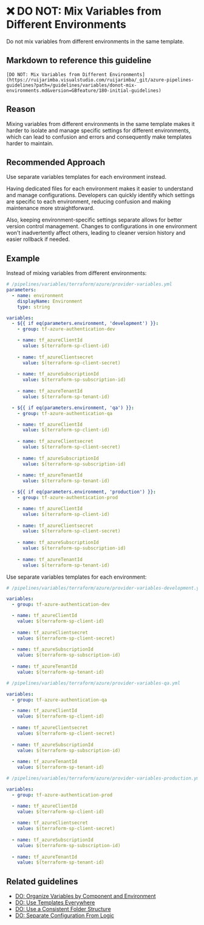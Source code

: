 # ❌ DO NOT: Mix Variables from Different Environments

Do not mix variables from different environments in the same template.

## Markdown to reference this guideline

```plaintext
[DO NOT: Mix Variables from Different Environments](https://ruijarimba.visualstudio.com/ruijarimba/_git/azure-pipelines-guidelines?path=/guidelines/variables/donot-mix-environments.md&version=GBfeature/180-initial-guidelines)
```

## Reason

Mixing variables from different environments in the same template makes it
harder to isolate and manage specific settings for different environments, which
can lead to confusion and errors and consequently make templates harder to
maintain.

## Recommended Approach

Use separate variables templates for each environment instead.

Having dedicated files for each environment makes it easier to understand and
manage configurations. Developers can quickly identify which settings are
specific to each environment, reducing confusion and making maintenance more
straightforward.

Also, keeping environment-specific settings separate allows for better version
control management. Changes to configurations in one environment won't
inadvertently affect others, leading to cleaner version history and easier
rollback if needed.

## Example

Instead of mixing variables from different environments:

```yaml
# /pipelines/variables/terraform/azure/provider-variables.yml
parameters:
  - name: environment
    displayName: Environment
    type: string

variables:
  - ${{ if eq(parameters.environment, 'development') }}:
    - group: tf-azure-authentication-dev

    - name: tf_azureClientId
      value: $(terraform-sp-client-id)
    
    - name: tf_azureClientsecret
      value: $(terraform-sp-client-secret)
    
    - name: tf_azureSubscriptionId
      value: $(terraform-sp-subscription-id)
    
    - name: tf_azureTenantId
      value: $(terraform-sp-tenant-id)

  - ${{ if eq(parameters.environment, 'qa') }}:
    - group: tf-azure-authentication-qa

    - name: tf_azureClientId
      value: $(terraform-sp-client-id)
    
    - name: tf_azureClientsecret
      value: $(terraform-sp-client-secret)
    
    - name: tf_azureSubscriptionId
      value: $(terraform-sp-subscription-id)
    
    - name: tf_azureTenantId
      value: $(terraform-sp-tenant-id)

  - ${{ if eq(parameters.environment, 'production') }}:
    - group: tf-azure-authentication-prod

    - name: tf_azureClientId
      value: $(terraform-sp-client-id)
    
    - name: tf_azureClientsecret
      value: $(terraform-sp-client-secret)
    
    - name: tf_azureSubscriptionId
      value: $(terraform-sp-subscription-id)
    
    - name: tf_azureTenantId
      value: $(terraform-sp-tenant-id)
```

Use separate variables templates for each environment:

```yaml
# /pipelines/variables/terraform/azure/provider-variables-development.yml

variables:
  - group: tf-azure-authentication-dev

  - name: tf_azureClientId
    value: $(terraform-sp-client-id)
  
  - name: tf_azureClientsecret
    value: $(terraform-sp-client-secret)
  
  - name: tf_azureSubscriptionId
    value: $(terraform-sp-subscription-id)
  
  - name: tf_azureTenantId
    value: $(terraform-sp-tenant-id)
```

```yaml
# /pipelines/variables/terraform/azure/provider-variables-qa.yml

variables:
  - group: tf-azure-authentication-qa

  - name: tf_azureClientId
    value: $(terraform-sp-client-id)
  
  - name: tf_azureClientsecret
    value: $(terraform-sp-client-secret)
  
  - name: tf_azureSubscriptionId
    value: $(terraform-sp-subscription-id)
  
  - name: tf_azureTenantId
    value: $(terraform-sp-tenant-id)
```

```yaml
# /pipelines/variables/terraform/azure/provider-variables-production.yml

variables:
  - group: tf-azure-authentication-prod

  - name: tf_azureClientId
    value: $(terraform-sp-client-id)
  
  - name: tf_azureClientsecret
    value: $(terraform-sp-client-secret)
  
  - name: tf_azureSubscriptionId
    value: $(terraform-sp-subscription-id)
  
  - name: tf_azureTenantId
    value: $(terraform-sp-tenant-id)
```

## Related guidelines

- [DO: Organize Variables by Component and Environment](/guidelines/variables/do-organize-variables.md)
- [DO: Use Templates Everywhere](/guidelines/general/do-templates-everywhere.md)
- [DO: Use a Consistent Folder Structure](/guidelines/general/do-folder-structure.md)
- [DO: Separate Configuration From Logic](/guidelines/variables/do-separate-configuration.md)
